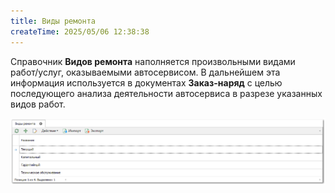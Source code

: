 ```yaml
---
title: Виды ремонта
createTime: 2025/05/06 12:38:38
---
```

Справочник **Видов ремонта** наполняется произвольными видами работ/услуг, оказываемыми автосервисом. В дальнейшем эта информация используется в документах **Заказ-наряд** с целью последующего анализа деятельности автосервиса в разрезе указанных видов работ.

![](../../../assets/specification/image057.png)



